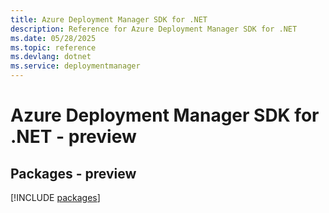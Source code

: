 ```yaml
---
title: Azure Deployment Manager SDK for .NET
description: Reference for Azure Deployment Manager SDK for .NET
ms.date: 05/28/2025
ms.topic: reference
ms.devlang: dotnet
ms.service: deploymentmanager
---
```

# Azure Deployment Manager SDK for .NET - preview
## Packages - preview
[!INCLUDE [packages](deployment-manager-index.md)]
